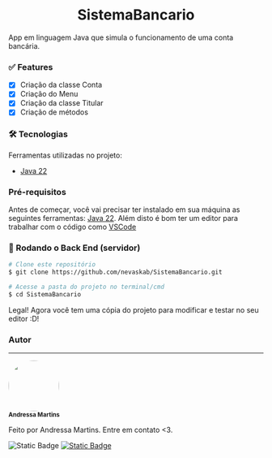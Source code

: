 <h1 align = "center">SistemaBancario</h1>

<p>App em linguagem Java que simula o funcionamento de uma conta bancária.</p>

### ✅  Features

- [x] Criação da classe Conta
- [x] Criação do Menu
- [x] Criação da classe Titular
- [x] Criação de métodos

### 🛠 Tecnologias

Ferramentas utilizadas no projeto:

- [Java 22](https://www.java.com/pt-BR/)

### Pré-requisitos

Antes de começar, você vai precisar ter instalado em sua máquina as seguintes ferramentas:
[Java 22](https://www.java.com/pt-BR/).
Além disto é bom ter um editor para trabalhar com o código como [VSCode](https://code.visualstudio.com/)

### 🎲 Rodando o Back End (servidor)

```bash
# Clone este repositório
$ git clone https://github.com/nevaskab/SistemaBancario.git

# Acesse a pasta do projeto no terminal/cmd
$ cd SistemaBancario
```

Legal! Agora você tem uma cópia do projeto para modificar e testar no seu editor :D!

### Autor
---
<a><img style="border-radius: 50%;" src="https://avatars.githubusercontent.com/u/133506658?s=400&u=add96d4ebb6071b0473386091845a1509b3de27b&v=4" width="100px;" alt=""/>
<br />
<sub><b>Andressa Martins</b></sub></a>

Feito por Andressa Martins. Entre em contato <3.

<a><img alt="Static Badge" src="https://img.shields.io/badge/Andressa%20Martins-black?style=flat&logo=linkedin&logoColor=%230A66C2&logoSize=auto&color=EDF2F4&link=https%3A%2F%2Fwww.linkedin.com%2Fin%2Fandressa-martins-dev%2F"></a>
<a href="mailto:andressa.devsystem@gmail.com"><img alt="Static Badge" src="https://img.shields.io/badge/andressa.devsystem%40gmail.com-black?style=flat&logo=gmail&logoColor=%23EA4335&logoSize=auto&color=EDF2F4"></a>
